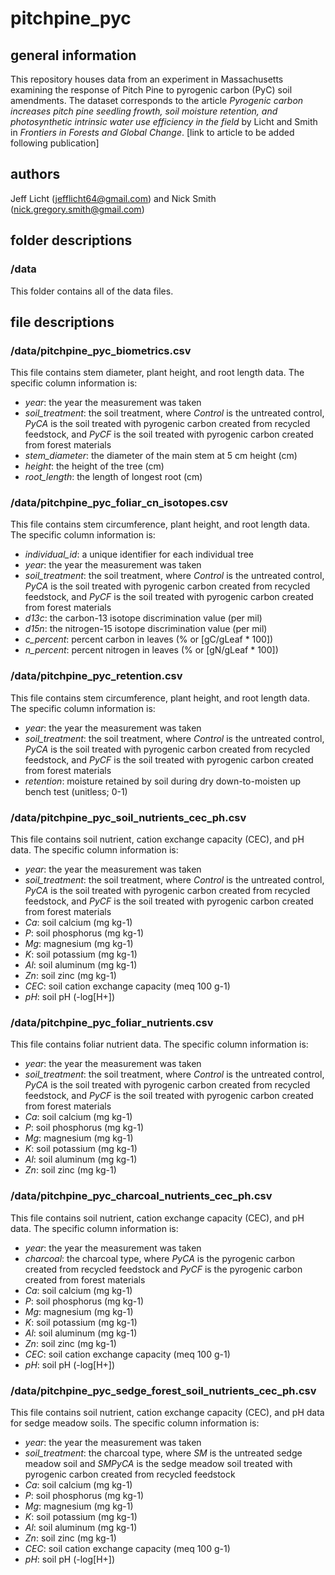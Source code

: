 # pitchpine_pyc

## general information
This repository houses data from an experiment in Massachusetts examining the 
response of Pitch Pine to pyrogenic carbon (PyC) soil amendments.
The dataset corresponds to the article *Pyrogenic carbon increases pitch pine seedling
frowth, soil moisture retention, and photosynthetic intrinsic water use efficiency in
the field* by Licht and Smith in *Frontiers in Forests and Global Change*. [link to
article to be added following publication]

## authors
Jeff Licht (jefflicht64@gmail.com) and Nick Smith (nick.gregory.smith@gmail.com)

## folder descriptions
### /data
This folder contains all of the data files.

## file descriptions
### /data/pitchpine_pyc_biometrics.csv
This file contains stem diameter, plant height, and root length data. The specific
column information is:
- *year*: the year the measurement was taken
- *soil_treatment*: the soil treatment, where *Control* is the untreated control, 
*PyCA* is the soil treated with pyrogenic carbon created from recycled feedstock, and
*PyCF* is the soil treated with pyrogenic carbon created from forest materials 
- *stem_diameter*: the diameter of the main stem at 5 cm height (cm)
- *height*: the height of the tree (cm)
- *root_length*: the length of longest root (cm)

### /data/pitchpine_pyc_foliar_cn_isotopes.csv
This file contains stem circumference, plant height, and root length data. The specific
column information is:
- *individual_id*: a unique identifier for each individual tree
- *year*: the year the measurement was taken
- *soil_treatment*: the soil treatment, where *Control* is the untreated control, 
*PyCA* is the soil treated with pyrogenic carbon created from recycled feedstock, and
*PyCF* is the soil treated with pyrogenic carbon created from forest materials 
- *d13c*: the carbon-13 isotope discrimination value (per mil)
- *d15n*: the nitrogen-15 isotope discrimination value (per mil)
- *c_percent*: percent carbon in leaves (% or [gC/gLeaf * 100])
- *n_percent*: percent nitrogen in leaves (% or [gN/gLeaf * 100])

### /data/pitchpine_pyc_retention.csv
This file contains stem circumference, plant height, and root length data. The specific
column information is:
- *year*: the year the measurement was taken
- *soil_treatment*: the soil treatment, where *Control* is the untreated control, 
*PyCA* is the soil treated with pyrogenic carbon created from recycled feedstock, and
*PyCF* is the soil treated with pyrogenic carbon created from forest materials 
- *retention*: moisture retained by soil during dry down-to-moisten up bench test (unitless; 0-1)

### /data/pitchpine_pyc_soil_nutrients_cec_ph.csv
This file contains soil nutrient, cation exchange capacity (CEC), and pH data. The specific
column information is:
- *year*: the year the measurement was taken
- *soil_treatment*: the soil treatment, where *Control* is the untreated control, 
*PyCA* is the soil treated with pyrogenic carbon created from recycled feedstock, and
*PyCF* is the soil treated with pyrogenic carbon created from forest materials 
- *Ca*: soil calcium (mg kg-1)
- *P*: soil phosphorus (mg kg-1)
- *Mg*: magnesium (mg kg-1)
- *K*: soil potassium (mg kg-1)
- *Al*: soil aluminum (mg kg-1)
- *Zn*: soil zinc (mg kg-1)
- *CEC*: soil cation exchange capacity (meq 100 g-1)
- *pH*: soil pH (-log[H+])

### /data/pitchpine_pyc_foliar_nutrients.csv
This file contains foliar nutrient data. The specific
column information is:
- *year*: the year the measurement was taken
- *soil_treatment*: the soil treatment, where *Control* is the untreated control, 
*PyCA* is the soil treated with pyrogenic carbon created from recycled feedstock, and
*PyCF* is the soil treated with pyrogenic carbon created from forest materials 
- *Ca*: soil calcium (mg kg-1)
- *P*: soil phosphorus (mg kg-1)
- *Mg*: magnesium (mg kg-1)
- *K*: soil potassium (mg kg-1)
- *Al*: soil aluminum (mg kg-1)
- *Zn*: soil zinc (mg kg-1)

### /data/pitchpine_pyc_charcoal_nutrients_cec_ph.csv
This file contains soil nutrient, cation exchange capacity (CEC), and pH data. The specific
column information is:
- *year*: the year the measurement was taken
- *charcoal*: the charcoal type, where 
*PyCA* is the pyrogenic carbon created from recycled feedstock and
*PyCF* is the pyrogenic carbon created from forest materials 
- *Ca*: soil calcium (mg kg-1)
- *P*: soil phosphorus (mg kg-1)
- *Mg*: magnesium (mg kg-1)
- *K*: soil potassium (mg kg-1)
- *Al*: soil aluminum (mg kg-1)
- *Zn*: soil zinc (mg kg-1)
- *CEC*: soil cation exchange capacity (meq 100 g-1)
- *pH*: soil pH (-log[H+])

### /data/pitchpine_pyc_sedge_forest_soil_nutrients_cec_ph.csv
This file contains soil nutrient, cation exchange capacity (CEC), and pH data for sedge meadow soils. The specific
column information is:
- *year*: the year the measurement was taken
- *soil_treatment*: the charcoal type, where 
*SM* is the untreated sedge meadow soil and
*SMPyCA* is the sedge meadow soil treated with pyrogenic carbon created from recycled feedstock
- *Ca*: soil calcium (mg kg-1)
- *P*: soil phosphorus (mg kg-1)
- *Mg*: magnesium (mg kg-1)
- *K*: soil potassium (mg kg-1)
- *Al*: soil aluminum (mg kg-1)
- *Zn*: soil zinc (mg kg-1)
- *CEC*: soil cation exchange capacity (meq 100 g-1)
- *pH*: soil pH (-log[H+])



